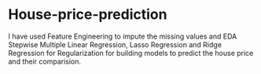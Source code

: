 # House-price-prediction
I have used Feature Engineering to impute the missing values and EDA 
Stepwise Multiple Linear Regression, Lasso Regression and Ridge Regression for Regularization for building models to predict the house price and their comparision.
